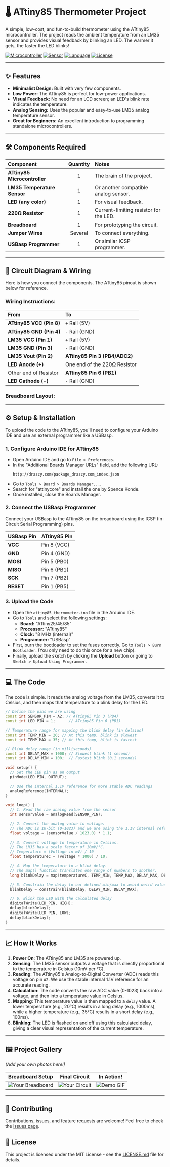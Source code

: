 # 🌡️ ATtiny85 Thermometer Project

  <!-- Replace with a GIF of your own project! -->

A simple, low-cost, and fun-to-build thermometer using the ATtiny85 microcontroller. The project reads the ambient temperature from an LM35 sensor and provides visual feedback by blinking an LED. The warmer it gets, the faster the LED blinks!

[![Microcontroller](https://img.shields.io/badge/Microcontroller-ATtiny85-orange.svg)](https://www.microchip.com/wwwproducts/en/ATtiny85)
[![Sensor](https://img.shields.io/badge/Sensor-LM35-red.svg)](https://www.ti.com/lit/ds/symlink/lm35.pdf)
[![Language](https://img.shields.io/badge/Language-Arduino%20(C++)-0078D4.svg)](https://www.arduino.cc/)
[![License](https://img.shields.io/badge/License-MIT-green.svg)](https://opensource.org/licenses/MIT)

---

## ✨ Features

-   **Minimalist Design:** Built with very few components.
-   **Low Power:** The ATtiny85 is perfect for low-power applications.
-   **Visual Feedback:** No need for an LCD screen; an LED's blink rate indicates the temperature.
-   **Analog Sensing:** Uses the popular and easy-to-use LM35 analog temperature sensor.
-   **Great for Beginners:** An excellent introduction to programming standalone microcontrollers.

---

## 🛠️ Components Required

| Component | Quantity | Notes |
| :--- | :---: | :--- |
| **ATtiny85 Microcontroller** | 1 | The brain of the project. |
| **LM35 Temperature Sensor** | 1 | Or another compatible analog sensor. |
| **LED (any color)** | 1 | For visual feedback. |
| **220Ω Resistor** | 1 | Current-limiting resistor for the LED. |
| **Breadboard** | 1 | For prototyping the circuit. |
| **Jumper Wires** | Several | To connect everything. |
| **USBasp Programmer** | 1 | Or similar ICSP programmer. |

---

## 🔌 Circuit Diagram & Wiring

Here is how you connect the components. The ATtiny85 pinout is shown below for reference.



### Wiring Instructions:

| From | To |
| :--- | :--- |
| **ATtiny85 VCC (Pin 8)** | `+` Rail (5V) |
| **ATtiny85 GND (Pin 4)** | `-` Rail (GND) |
| **LM35 VCC (Pin 1)** | `+` Rail (5V) |
| **LM35 GND (Pin 3)** | `-` Rail (GND) |
| **LM35 Vout (Pin 2)** | **ATtiny85 Pin 3 (PB4/ADC2)** |
| **LED Anode (+)** | One end of the 220Ω Resistor |
| Other end of Resistor | **ATtiny85 Pin 6 (PB1)** |
| **LED Cathode (-)** | `-` Rail (GND) |

### Breadboard Layout:

 <!-- Replace with a photo of your own circuit! -->

---

## ⚙️ Setup & Installation

To upload the code to the ATtiny85, you'll need to configure your Arduino IDE and use an external programmer like a USBasp.

### 1. Configure Arduino IDE for ATtiny85

-   Open Arduino IDE and go to `File > Preferences`.
-   In the "Additional Boards Manager URLs" field, add the following URL:
    ```
    http://drazzy.com/package_drazzy.com_index.json
    ```
-   Go to `Tools > Board > Boards Manager...`.
-   Search for "attinycore" and install the one by Spence Konde.
-   Once installed, close the Boards Manager.

### 2. Connect the USBasp Programmer

Connect your USBasp to the ATtiny85 on the breadboard using the ICSP (In-Circuit Serial Programming) pins.

| USBasp Pin | ATtiny85 Pin |
| :--- | :--- |
| **VCC** | Pin 8 (VCC) |
| **GND** | Pin 4 (GND) |
| **MOSI** | Pin 5 (PB0) |
| **MISO** | Pin 6 (PB1) |
| **SCK** | Pin 7 (PB2) |
| **RESET** | Pin 1 (PB5) |

### 3. Upload the Code

-   Open the `attiny85_thermometer.ino` file in the Arduino IDE.
-   Go to `Tools` and select the following settings:
    -   **Board:** "ATtiny25/45/85"
    -   **Processor:** "ATtiny85"
    -   **Clock:** "8 MHz (internal)"
    -   **Programmer:** "USBasp"
-   First, burn the bootloader to set the fuses correctly. Go to `Tools > Burn Bootloader`. (You only need to do this once for a new chip).
-   Finally, upload the sketch by clicking the **Upload** button or going to `Sketch > Upload Using Programmer`.

---

## 💻 The Code

The code is simple. It reads the analog voltage from the LM35, converts it to Celsius, and then maps that temperature to a blink delay for the LED.

```cpp
// Define the pins we are using
const int SENSOR_PIN = A2; // ATtiny85 Pin 3 (PB4)
const int LED_PIN = 1;      // ATtiny85 Pin 6 (PB1)

// Temperature range for mapping the blink delay (in Celsius)
const int TEMP_MIN = 20; // At this temp, blink is slowest
const int TEMP_MAX = 35; // At this temp, blink is fastest

// Blink delay range (in milliseconds)
const int DELAY_MAX = 1000; // Slowest blink (1 second)
const int DELAY_MIN = 100;  // Fastest blink (0.1 seconds)

void setup() {
  // Set the LED pin as an output
  pinMode(LED_PIN, OUTPUT);
  
  // Use the internal 1.1V reference for more stable ADC readings
  analogReference(INTERNAL);
}

void loop() {
  // 1. Read the raw analog value from the sensor
  int sensorValue = analogRead(SENSOR_PIN);
  
  // 2. Convert the analog value to voltage.
  // The ADC is 10-bit (0-1023) and we are using the 1.1V internal reference.
  float voltage = (sensorValue / 1023.0) * 1.1;

  // 3. Convert voltage to temperature in Celsius.
  // The LM35 has a scale factor of 10mV/°C.
  // Temperature = (Voltage in mV) / 10
  float temperatureC = (voltage * 1000) / 10;
  
  // 4. Map the temperature to a blink delay.
  // The map() function translates one range of numbers to another.
  long blinkDelay = map(temperatureC, TEMP_MIN, TEMP_MAX, DELAY_MAX, DELAY_MIN);
  
  // 5. Constrain the delay to our defined min/max to avoid weird values
  blinkDelay = constrain(blinkDelay, DELAY_MIN, DELAY_MAX);

  // 6. Blink the LED with the calculated delay
  digitalWrite(LED_PIN, HIGH);
  delay(blinkDelay);
  digitalWrite(LED_PIN, LOW);
  delay(blinkDelay);
}
```

---

## 📈 How It Works

1.  **Power On**: The ATtiny85 and LM35 are powered up.
2.  **Sensing**: The LM35 sensor outputs a voltage that is directly proportional to the temperature in Celsius (10mV per °C).
3.  **Reading**: The ATtiny85's Analog-to-Digital Converter (ADC) reads this voltage on pin `A2`. We use the stable internal 1.1V reference for an accurate reading.
4.  **Calculation**: The code converts the raw ADC value (0-1023) back into a voltage, and then into a temperature value in Celsius.
5.  **Mapping**: This temperature value is then mapped to a `delay` value. A lower temperature (e.g., 20°C) results in a long delay (e.g., 1000ms), while a higher temperature (e.g., 35°C) results in a short delay (e.g., 100ms).
6.  **Blinking**: The LED is flashed on and off using this calculated delay, giving a clear visual representation of the current temperature.

---

## 🖼️ Project Gallery

*(Add your own photos here!)*

| Breadboard Setup | Final Circuit | In Action! |
| :---: | :---: | :---: |
| ![Your Breadboard](https://via.placeholder.com/300x300.png?text=Your+Breadboard) | ![Your Circuit](https://via.placeholder.com/300x300.png?text=Your+Circuit) | ![Demo GIF](https://via.placeholder.com/300x300.png?text=Project+GIF) |


---

## 🤝 Contributing

Contributions, issues, and feature requests are welcome! Feel free to check the [issues page](https://github.com/YOUR_USERNAME/YOUR_REPOSITORY/issues).

## 📜 License

This project is licensed under the MIT License - see the [LICENSE.md](LICENSE.md) file for details.
```
